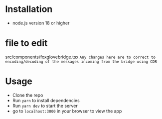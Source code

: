 # Installation

- node.js version 18 or higher


# file to edit
src/components/foxglovebridge.tsx
``` Any changes here are to correct to encoding/decoding of the messages incoming from the bridge using CDR ```


# Usage

- Clone the repo
- Run `yarn` to install dependencies
- Run `yarn dev` to start the server
- go to `localhost:3000` in your browser to view the app
